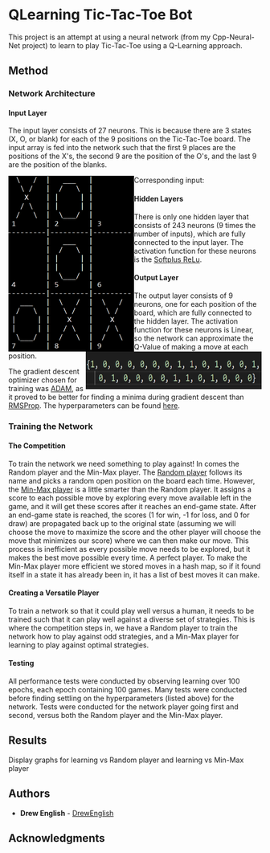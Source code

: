 # QLearning Tic-Tac-Toe Bot

This project is an attempt at using a neural network (from my Cpp-Neural-Net project) to learn to play Tic-Tac-Toe using a Q-Learning approach. 

## Method

### Network Architecture

#### Input Layer

The input layer consists of 27 neurons. This is because there are 3 states (X, O, or blank) for each of the 9 positions on the Tic-Tac-Toe board. The input array is fed into the network such that the first 9 places are the positions of the X's, the second 9 are the position of the O's, and the last 9 are the position of the blanks.
<p>
  <img src="/imgs/ExampleBoard.png" width="250" height="350" align="left">
  Corresponding input: 
  <img src="/imgs/ExampleInput.png" width="350" height="75" align="right">
</p>

#### Hidden Layers

There is only one hidden layer that consists of 243 neurons (9 times the number of inputs), which are fully connected to the input layer. The activation function for these neurons is the [Softplus ReLu](https://en.wikipedia.org/wiki/Rectifier_(neural_networks)#Softplus).

#### Output Layer

The output layer consists of 9 neurons, one for each position of the board, which are fully connected to the hidden layer. The activation function for these neurons is Linear, so the network can approximate the Q-Value of making a move at each position.

The gradient descent optimizer chosen for training was [ADAM](https://github.com/drew-english/QLearning-Tic-Tac-Toe-Bot/blob/e50e1a24c950c31653f7213132fd029d4d23f2dd/src/NeuralNet.cpp#L36-L45), as it proved to be better for finding a minima during gradient descent than [RMSProp](https://github.com/drew-english/QLearning-Tic-Tac-Toe-Bot/blob/e50e1a24c950c31653f7213132fd029d4d23f2dd/src/NeuralNet.cpp#L28-L34). The hyperparameters can be found [here](https://github.com/drew-english/QLearning-Tic-Tac-Toe-Bot/blob/e50e1a24c950c31653f7213132fd029d4d23f2dd/lib/NeuralNet.h#L23-L27).


### Training the Network

#### The Competition

To train the network we need something to play against! In comes the Random player and the Min-Max player. The [Random player](https://github.com/drew-english/QLearning-Tic-Tac-Toe-Bot/blob/master/src/RANDPlayer.cpp) follows its name and picks a random open position on the board each time. However, the [Min-Max player](https://github.com/drew-english/QLearning-Tic-Tac-Toe-Bot/blob/master/src/MINMAXPlayer.cpp) is a little smarter than the Random player. It assigns a score to each possible move by exploring every move available left in the game, and it will get these scores after it reaches an end-game state. After an end-game state is reached, the scores (1 for win, -1 for loss, and 0 for draw) are propagated back up to the original state (assuming we will choose the move to maximize the score and the other player will choose the move that minimizes our score) where we can then make our move. This process is inefficient as every possible move needs to be explored, but it makes the best move possible every time. A perfect player.
To make the Min-Max player more efficient we stored moves in a hash map, so if it found itself in a state it has already been in, it has a list of best moves it can make.

#### Creating a Versatile Player

To train a network so that it could play well versus a human, it needs to be trained such that it can play well against a diverse set of strategies. This is where the competition steps in, we have a Random player to train the network how to play against odd strategies, and a Min-Max player for learning to play against optimal strategies.

#### Testing
All performance tests were conducted by observing learning over 100 epochs, each epoch containing 100 games. Many tests were conducted before finding settling on the hyperparameters (listed above) for the network. Tests were conducted for the network player going first and second, versus both the Random player and the Min-Max player.


## Results

Display graphs for learning vs Random player and learning vs Min-Max player

## Authors

* **Drew English** - [DrewEnglish](https://github.com/drew-english)

## Acknowledgments
